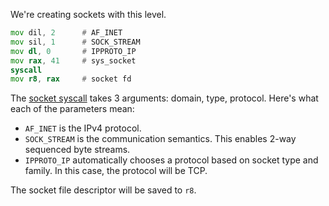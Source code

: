 We're creating sockets with this level.

```asm
mov dil, 2      # AF_INET
mov sil, 1      # SOCK_STREAM
mov dl, 0       # IPPROTO_IP 
mov rax, 41     # sys_socket
syscall
mov r8, rax     # socket fd
```

The [socket syscall](https://man7.org/linux/man-pages/man2/socket.2.html) takes 3 arguments: domain, type, protocol. Here's what each of the parameters mean:
- `AF_INET` is the IPv4 protocol. 
- `SOCK_STREAM` is the communication semantics. This enables 2-way sequenced byte streams.
- `IPPROTO_IP` automatically chooses a protocol based on socket type and family. In this case, the protocol will be TCP.

The socket file descriptor will be saved to `r8`.